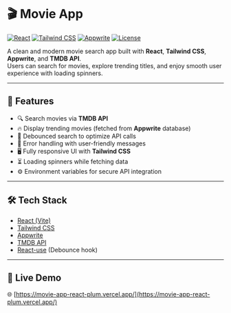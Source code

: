 # 🎬 Movie App

[![React](https://img.shields.io/badge/React-18.x-blue?logo=react)](https://reactjs.org/)
[![Tailwind CSS](https://img.shields.io/badge/TailwindCSS-3.x-38B2AC?logo=tailwindcss)](https://tailwindcss.com/)
[![Appwrite](https://img.shields.io/badge/Appwrite-Server-E83842?logo=appwrite)](https://appwrite.io/)
[![License](https://img.shields.io/badge/License-MIT-green.svg)](https://opensource.org/licenses/MIT)

A clean and modern movie search app built with **React**, **Tailwind CSS**, **Appwrite**, and **TMDB API**.  
Users can search for movies, explore trending titles, and enjoy smooth user experience with loading spinners.

---

## 🚀 Features

- 🔍 Search movies via **TMDB API**
- 🔥 Display trending movies (fetched from **Appwrite** database)
- 🎯 Debounced search to optimize API calls
- 🚧 Error handling with user-friendly messages
- 🖥️ Fully responsive UI with **Tailwind CSS**
- ⏳ Loading spinners while fetching data
- ⚙️ Environment variables for secure API integration

---

## 🛠 Tech Stack

- [React (Vite)](https://vitejs.dev/)
- [Tailwind CSS](https://tailwindcss.com/)
- [Appwrite](https://appwrite.io/)
- [TMDB API](https://www.themoviedb.org/documentation/api)
- [React-use](https://github.com/streamich/react-use) (Debounce hook)

---

## 🔑 Live Demo

🌐 [https://movie-app-react-plum.vercel.app/](https://movie-app-react-plum.vercel.app/)
